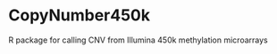 CopyNumber450k
==============

R package for calling CNV from Illumina 450k methylation microarrays
